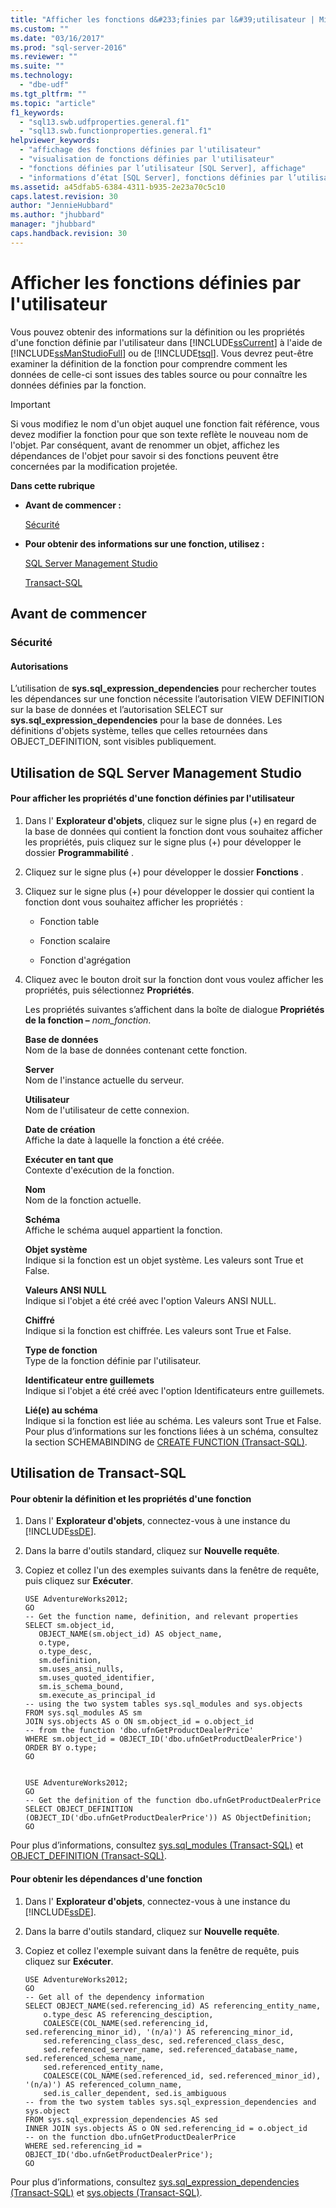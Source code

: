 ```yaml
---
title: "Afficher les fonctions d&#233;finies par l&#39;utilisateur | Microsoft Docs"
ms.custom: ""
ms.date: "03/16/2017"
ms.prod: "sql-server-2016"
ms.reviewer: ""
ms.suite: ""
ms.technology: 
  - "dbe-udf"
ms.tgt_pltfrm: ""
ms.topic: "article"
f1_keywords: 
  - "sql13.swb.udfproperties.general.f1"
  - "sql13.swb.functionproperties.general.f1"
helpviewer_keywords: 
  - "affichage des fonctions définies par l'utilisateur"
  - "visualisation de fonctions définies par l'utilisateur"
  - "fonctions définies par l’utilisateur [SQL Server], affichage"
  - "informations d’état [SQL Server], fonctions définies par l’utilisateur"
ms.assetid: a45dfab5-6384-4311-b935-2e23a70c5c10
caps.latest.revision: 30
author: "JennieHubbard"
ms.author: "jhubbard"
manager: "jhubbard"
caps.handback.revision: 30
---
```

# Afficher les fonctions d&#233;finies par l&#39;utilisateur
  Vous pouvez obtenir des informations sur la définition ou les propriétés d'une fonction définie par l'utilisateur dans [!INCLUDE[ssCurrent](../../includes/sscurrent-md.md)] à l'aide de [!INCLUDE[ssManStudioFull](../../includes/ssmanstudiofull-md.md)] ou de [!INCLUDE[tsql](../../includes/tsql-md.md)]. Vous devrez peut-être examiner la définition de la fonction pour comprendre comment les données de celle-ci sont issues des tables source ou pour connaître les données définies par la fonction.  
  
> [!IMPORTANT]  
>  Si vous modifiez le nom d'un objet auquel une fonction fait référence, vous devez modifier la fonction pour que son texte reflète le nouveau nom de l'objet. Par conséquent, avant de renommer un objet, affichez les dépendances de l'objet pour savoir si des fonctions peuvent être concernées par la modification projetée.  
  
 **Dans cette rubrique**  
  
-   **Avant de commencer :**  
  
     [Sécurité](#Security)  
  
-   **Pour obtenir des informations sur une fonction, utilisez :**  
  
     [SQL Server Management Studio](#SSMSProcedure)  
  
     [Transact-SQL](#TsqlProcedure)  
  
##  <a name="BeforeYouBegin"></a> Avant de commencer  
  
###  <a name="Security"></a> Sécurité  
  
####  <a name="Permissions"></a> Autorisations  
 L’utilisation de **sys.sql_expression_dependencies** pour rechercher toutes les dépendances sur une fonction nécessite l’autorisation VIEW DEFINITION sur la base de données et l’autorisation SELECT sur **sys.sql_expression_dependencies** pour la base de données. Les définitions d'objets système, telles que celles retournées dans OBJECT_DEFINITION, sont visibles publiquement.  
  
##  <a name="SSMSProcedure"></a> Utilisation de SQL Server Management Studio  
  
#### Pour afficher les propriétés d'une fonction définies par l'utilisateur  
  
1.  Dans l' **Explorateur d'objets**, cliquez sur le signe plus (+) en regard de la base de données qui contient la fonction dont vous souhaitez afficher les propriétés, puis cliquez sur le signe plus (+) pour développer le dossier **Programmabilité** .  
  
2.  Cliquez sur le signe plus (+) pour développer le dossier **Fonctions** .  
  
3.  Cliquez sur le signe plus (+) pour développer le dossier qui contient la fonction dont vous souhaitez afficher les propriétés :  
  
    -   Fonction table  
  
    -   Fonction scalaire  
  
    -   Fonction d'agrégation  
  
4.  Cliquez avec le bouton droit sur la fonction dont vous voulez afficher les propriétés, puis sélectionnez **Propriétés**.  
  
     Les propriétés suivantes s’affichent dans la boîte de dialogue **Propriétés de la fonction –** *nom_fonction*.  
  
     **Base de données**  
     Nom de la base de données contenant cette fonction.  
  
     **Server**  
     Nom de l'instance actuelle du serveur.  
  
     **Utilisateur**  
     Nom de l'utilisateur de cette connexion.  
  
     **Date de création**  
     Affiche la date à laquelle la fonction a été créée.  
  
     **Exécuter en tant que**  
     Contexte d'exécution de la fonction.  
  
     **Nom**  
     Nom de la fonction actuelle.  
  
     **Schéma**  
     Affiche le schéma auquel appartient la fonction.  
  
     **Objet système**  
     Indique si la fonction est un objet système. Les valeurs sont True et False.  
  
     **Valeurs ANSI NULL**  
     Indique si l'objet a été créé avec l'option Valeurs ANSI NULL.  
  
     **Chiffré**  
     Indique si la fonction est chiffrée. Les valeurs sont True et False.  
  
     **Type de fonction**  
     Type de la fonction définie par l'utilisateur.  
  
     **Identificateur entre guillemets**  
     Indique si l'objet a été créé avec l'option Identificateurs entre guillemets.  
  
     **Lié(e) au schéma**  
     Indique si la fonction est liée au schéma. Les valeurs sont True et False. Pour plus d’informations sur les fonctions liées à un schéma, consultez la section SCHEMABINDING de [CREATE FUNCTION &#40;Transact-SQL&#41;](../../t-sql/statements/create-function-transact-sql.md).  
  
##  <a name="TsqlProcedure"></a> Utilisation de Transact-SQL  
  
#### Pour obtenir la définition et les propriétés d'une fonction  
  
1.  Dans l' **Explorateur d'objets**, connectez-vous à une instance du [!INCLUDE[ssDE](../../includes/ssde-md.md)].  
  
2.  Dans la barre d'outils standard, cliquez sur **Nouvelle requête**.  
  
3.  Copiez et collez l'un des exemples suivants dans la fenêtre de requête, puis cliquez sur **Exécuter**.  
  
    ```  
    USE AdventureWorks2012;  
    GO  
    -- Get the function name, definition, and relevant properties  
    SELECT sm.object_id,   
       OBJECT_NAME(sm.object_id) AS object_name,   
       o.type,   
       o.type_desc,   
       sm.definition,  
       sm.uses_ansi_nulls,  
       sm.uses_quoted_identifier,  
       sm.is_schema_bound,  
       sm.execute_as_principal_id  
    -- using the two system tables sys.sql_modules and sys.objects  
    FROM sys.sql_modules AS sm  
    JOIN sys.objects AS o ON sm.object_id = o.object_id  
    -- from the function 'dbo.ufnGetProductDealerPrice'  
    WHERE sm.object_id = OBJECT_ID('dbo.ufnGetProductDealerPrice')  
    ORDER BY o.type;  
    GO  
  
    ```  
  
    ```  
    USE AdventureWorks2012;  
    GO  
    -- Get the definition of the function dbo.ufnGetProductDealerPrice  
    SELECT OBJECT_DEFINITION (OBJECT_ID('dbo.ufnGetProductDealerPrice')) AS ObjectDefinition;  
    GO  
    ```  
  
 Pour plus d’informations, consultez [sys.sql_modules &#40;Transact-SQL&#41;](../../relational-databases/system-catalog-views/sys-sql-modules-transact-sql.md) et [OBJECT_DEFINITION &#40;Transact-SQL&#41;](../../t-sql/functions/object-definition-transact-sql.md).  
  
#### Pour obtenir les dépendances d'une fonction  
  
1.  Dans l' **Explorateur d'objets**, connectez-vous à une instance du [!INCLUDE[ssDE](../../includes/ssde-md.md)].  
  
2.  Dans la barre d'outils standard, cliquez sur **Nouvelle requête**.  
  
3.  Copiez et collez l'exemple suivant dans la fenêtre de requête, puis cliquez sur **Exécuter**.  
  
    ```  
    USE AdventureWorks2012;  
    GO  
    -- Get all of the dependency information  
    SELECT OBJECT_NAME(sed.referencing_id) AS referencing_entity_name,   
        o.type_desc AS referencing_desciption,   
        COALESCE(COL_NAME(sed.referencing_id, sed.referencing_minor_id), '(n/a)') AS referencing_minor_id,   
        sed.referencing_class_desc, sed.referenced_class_desc,  
        sed.referenced_server_name, sed.referenced_database_name, sed.referenced_schema_name,  
        sed.referenced_entity_name,   
        COALESCE(COL_NAME(sed.referenced_id, sed.referenced_minor_id), '(n/a)') AS referenced_column_name,  
        sed.is_caller_dependent, sed.is_ambiguous  
    -- from the two system tables sys.sql_expression_dependencies and sys.object  
    FROM sys.sql_expression_dependencies AS sed  
    INNER JOIN sys.objects AS o ON sed.referencing_id = o.object_id  
    -- on the function dbo.ufnGetProductDealerPrice  
    WHERE sed.referencing_id = OBJECT_ID('dbo.ufnGetProductDealerPrice');  
    GO  
    ```  
  
 Pour plus d’informations, consultez [sys.sql_expression_dependencies &#40;Transact-SQL&#41;](../../relational-databases/system-catalog-views/sys-sql-expression-dependencies-transact-sql.md) et [sys.objects &#40;Transact-SQL&#41;](../../relational-databases/system-catalog-views/sys-objects-transact-sql.md).  
  
  